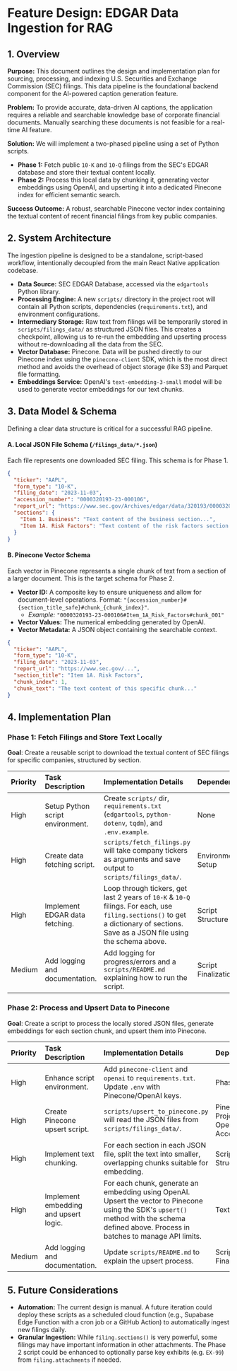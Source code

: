 # **Feature Design: EDGAR Data Ingestion for RAG**

## **1. Overview**

**Purpose:** This document outlines the design and implementation plan for
sourcing, processing, and indexing U.S. Securities and Exchange Commission (SEC)
filings. This data pipeline is the foundational backend component for the
AI-powered caption generation feature.

**Problem:** To provide accurate, data-driven AI captions, the application
requires a reliable and searchable knowledge base of corporate financial
documents. Manually searching these documents is not feasible for a real-time AI
feature.

**Solution:** We will implement a two-phased pipeline using a set of Python
scripts.

- **Phase 1:** Fetch public `10-K` and `10-Q` filings from the SEC's EDGAR
  database and store their textual content locally.
- **Phase 2:** Process this local data by chunking it, generating vector
  embeddings using OpenAI, and upserting it into a dedicated Pinecone index for
  efficient semantic search.

**Success Outcome:** A robust, searchable Pinecone vector index containing the
textual content of recent financial filings from key public companies.

## **2. System Architecture**

The ingestion pipeline is designed to be a standalone, script-based workflow,
intentionally decoupled from the main React Native application codebase.

- **Data Source:** SEC EDGAR Database, accessed via the `edgartools` Python
  library.
- **Processing Engine:** A new `scripts/` directory in the project root will
  contain all Python scripts, dependencies (`requirements.txt`), and environment
  configurations.
- **Intermediary Storage:** Raw text from filings will be temporarily stored in
  `scripts/filings_data/` as structured JSON files. This creates a checkpoint,
  allowing us to re-run the embedding and upserting process without
  re-downloading all the data from the SEC.
- **Vector Database:** Pinecone. Data will be pushed directly to our Pinecone
  index using the `pinecone-client` SDK, which is the most direct method and
  avoids the overhead of object storage (like S3) and Parquet file formatting.
- **Embeddings Service:** OpenAI's `text-embedding-3-small` model will be used
  to generate vector embeddings for our text chunks.

## **3. Data Model & Schema**

Defining a clear data structure is critical for a successful RAG pipeline.

#### **A. Local JSON File Schema (`/filings_data/*.json`)**

Each file represents one downloaded SEC filing. This schema is for Phase 1.

```json
{
  "ticker": "AAPL",
  "form_type": "10-K",
  "filing_date": "2023-11-03",
  "accession_number": "0000320193-23-000106",
  "report_url": "https://www.sec.gov/Archives/edgar/data/320193/000032019323000106/aapl-20231103.htm",
  "sections": {
    "Item 1. Business": "Text content of the business section...",
    "Item 1A. Risk Factors": "Text content of the risk factors section..."
  }
}
```

#### **B. Pinecone Vector Schema**

Each vector in Pinecone represents a single chunk of text from a section of a
larger document. This is the target schema for Phase 2.

- **Vector ID:** A composite key to ensure uniqueness and allow for
  document-level operations. Format:
  `"{accession_number}#{section_title_safe}#chunk_{chunk_index}"`.
  - _Example:_ `"0000320193-23-000106#Item_1A_Risk_Factors#chunk_001"`
- **Vector Values:** The numerical embedding generated by OpenAI.
- **Vector Metadata:** A JSON object containing the searchable context.

```json
{
  "ticker": "AAPL",
  "form_type": "10-K",
  "filing_date": "2023-11-03",
  "report_url": "https://www.sec.gov/...",
  "section_title": "Item 1A. Risk Factors",
  "chunk_index": 1,
  "chunk_text": "The text content of this specific chunk..."
}
```

## **4. Implementation Plan**

### Phase 1: Fetch Filings and Store Text Locally

**Goal**: Create a reusable script to download the textual content of SEC
filings for specific companies, structured by section.

| Priority | Task Description                 | Implementation Details                                                                                                                                                            | Dependencies        |
| :------- | :------------------------------- | :-------------------------------------------------------------------------------------------------------------------------------------------------------------------------------- | :------------------ |
| High     | Setup Python script environment. | Create `scripts/` dir, `requirements.txt` (`edgartools`, `python-dotenv`, `tqdm`), and `.env.example`.                                                                            | None                |
| High     | Create data fetching script.     | `scripts/fetch_filings.py` will take company tickers as arguments and save output to `scripts/filings_data/`.                                                                     | Environment Setup   |
| High     | Implement EDGAR data fetching.   | Loop through tickers, get last 2 years of `10-K` & `10-Q` filings. For each, use `filing.sections()` to get a dictionary of sections. Save as a JSON file using the schema above. | Script Structure    |
| Medium   | Add logging and documentation.   | Add logging for progress/errors and a `scripts/README.md` explaining how to run the script.                                                                                       | Script Finalization |

### Phase 2: Process and Upsert Data to Pinecone

**Goal**: Create a script to process the locally stored JSON files, generate
embeddings for each section chunk, and upsert them into Pinecone.

| Priority | Task Description                      | Implementation Details                                                                                                                                                                      | Dependencies                        |
| :------- | :------------------------------------ | :------------------------------------------------------------------------------------------------------------------------------------------------------------------------------------------ | :---------------------------------- |
| High     | Enhance script environment.           | Add `pinecone-client` and `openai` to `requirements.txt`. Update `.env` with Pinecone/OpenAI keys.                                                                                          | Phase 1                             |
| High     | Create Pinecone upsert script.        | `scripts/upsert_to_pinecone.py` will read the JSON files from `scripts/filings_data/`.                                                                                                      | Pinecone Project, OpenAI API Access |
| High     | Implement text chunking.              | For each section in each JSON file, split the text into smaller, overlapping chunks suitable for embedding.                                                                                 | Script Structure                    |
| High     | Implement embedding and upsert logic. | For each chunk, generate an embedding using OpenAI. Upsert the vector to Pinecone using the SDK's `upsert()` method with the schema defined above. Process in batches to manage API limits. | Text Chunking                       |
| Medium   | Add logging and documentation.        | Update `scripts/README.md` to explain the upsert process.                                                                                                                                   | Script Finalization                 |

## **5. Future Considerations**

- **Automation:** The current design is manual. A future iteration could deploy
  these scripts as a scheduled cloud function (e.g., Supabase Edge Function with
  a cron job or a GitHub Action) to automatically ingest new filings daily.
- **Granular Ingestion:** While `filing.sections()` is very powerful, some
  filings may have important information in other attachments. The Phase 2
  script could be enhanced to optionally parse key exhibits (e.g. `EX-99`) from
  `filing.attachments` if needed.
